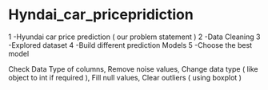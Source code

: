 # Hyndai_car_pricepridiction
1 -Hyundai car price prediction ( our problem statement )
2 -Data Cleaning 
3 -Explored dataset 
4 -Build different prediction Models
5 -Choose the best model


 Check Data Type of columns,
 Remove noise values,
 Change data type ( like object to int if required ),
 Fill null values,
 Clear outliers ( using boxplot )

